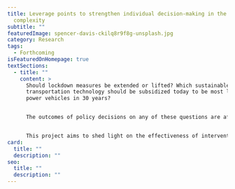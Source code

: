 ```yaml
---
title: Leverage points to strengthen individual decision-making in the face of
  complexity
subtitle: ""
featuredImage: spencer-davis-ckilq8r9f8g-unsplash.jpg
category: Research
tags:
  - Forthcoming
isFeaturedOnHomepage: true
textSections:
  - title: ""
    content: >
      Should lockdown measures be extended or lifted? Which sustainable
      transportation technology should be subsidized today to be most likely to
      power vehicles in 30 years? 


      The outcomes of policy decisions on any of these questions are affected by a myriad of factors - many of which are not in the control of policy-makers. This presents policy-makers tasked with these decisions with a high degree of uncertainty. To make matters worse, policy issues can evolve quickly and in unexpected ways, as the COVID-19 pandemic has shown. Dealing with complex issues, thus, requires policy-makers to maintain a high level of focus and flexibility to carefully decide on the most appropriate course of action and adapt their decisions as issues evolve. 


      This project aims to shed light on the effectiveness of interventions to improve an individual’s capacity for the type of conscious awareness that is required to maintain a high level of reflection even when acting quickly: computer-based cognitive training. While the literature on such programs is almost two decades old, important questions regarding their effectiveness remain - despite the publication of several meta-analyses. By conducting an umbrella review of existing meta-analysis, we provide an accessible overview of the findings and consolidate empirical analyses on the factors that might drive incongruencies. As a result, this project enables institutions to make more informed judgements on whether cognitive training is a suitable tool to support policy-makers in their difficult job.
card:
  title: ""
  description: ""
seo:
  title: ""
  description: ""
---
```

